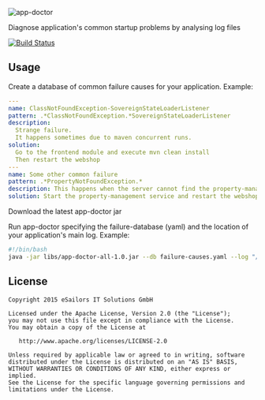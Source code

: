 ![app-doctor](https://raw.githubusercontent.com/josketres/app-doctor/master/art/app-doctor-logo.png)

Diagnose application's common startup problems by analysing log files

[![Build Status](https://travis-ci.org/eSailors/app-doctor.svg?branch=master)](https://travis-ci.org/eSailors/app-doctor)

## Usage

Create a database of common failure causes for your application. Example:
```yaml
---
name: ClassNotFoundException-SovereignStateLoaderListener
pattern: .*ClassNotFoundException.*SovereignStateLoaderListener
description:
  Strange failure.
  It happens sometimes due to maven concurrent runs.
solution:
  Go to the frontend module and execute mvn clean install
  Then restart the webshop
---
name: Some other common failure
pattern: .*PropertyNotFoundException.*
description: This happens when the server cannot find the property-management service
solution: Start the property-management service and restart the webshop.
```

Download the latest app-doctor jar

Run app-doctor specifying the failure-database (yaml) and the location of your application's main log. Example:
```sh
#!/bin/bash
java -jar libs/app-doctor-all-1.0.jar --db failure-causes.yaml --log "/home/john/my-application/logs/my-app.catalina.out"
```


License
-------

    Copyright 2015 eSailors IT Solutions GmbH

    Licensed under the Apache License, Version 2.0 (the "License");
    you may not use this file except in compliance with the License.
    You may obtain a copy of the License at

       http://www.apache.org/licenses/LICENSE-2.0

    Unless required by applicable law or agreed to in writing, software
    distributed under the License is distributed on an "AS IS" BASIS,
    WITHOUT WARRANTIES OR CONDITIONS OF ANY KIND, either express or implied.
    See the License for the specific language governing permissions and
    limitations under the License.
